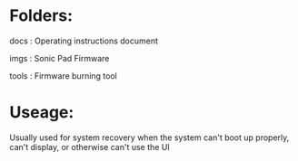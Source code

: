 # __Folders:__

 docs : Operating instructions document
 
 imgs : Sonic Pad Firmware 
 
 tools : Firmware burning tool
 
# __Useage:__

Usually used for system recovery when the system can't boot up properly, can't display, or otherwise can't use the UI

 
